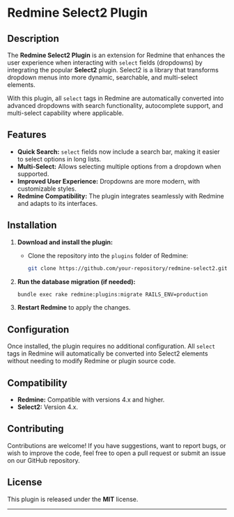 # Redmine Select2 Plugin

## Description

The **Redmine Select2 Plugin** is an extension for Redmine that enhances the user experience when interacting with `select` fields (dropdowns) by integrating the popular **Select2** plugin. Select2 is a library that transforms dropdown menus into more dynamic, searchable, and multi-select elements.

With this plugin, all `select` tags in Redmine are automatically converted into advanced dropdowns with search functionality, autocomplete support, and multi-select capability where applicable.

## Features

- **Quick Search:** `select` fields now include a search bar, making it easier to select options in long lists.
- **Multi-Select:** Allows selecting multiple options from a dropdown when supported.
- **Improved User Experience:** Dropdowns are more modern, with customizable styles.
- **Redmine Compatibility:** The plugin integrates seamlessly with Redmine and adapts to its interfaces.

## Installation

1. **Download and install the plugin:**
   - Clone the repository into the `plugins` folder of Redmine:
     ```bash
     git clone https://github.com/your-repository/redmine-select2.git plugins/redmine-select2
     ```

2. **Run the database migration (if needed):**
   ```bash
   bundle exec rake redmine:plugins:migrate RAILS_ENV=production
   ```

3. **Restart Redmine** to apply the changes.

## Configuration

Once installed, the plugin requires no additional configuration. All `select` tags in Redmine will automatically be converted into Select2 elements without needing to modify Redmine or plugin source code.

## Compatibility

- **Redmine:** Compatible with versions 4.x and higher.
- **Select2:** Version 4.x.

## Contributing

Contributions are welcome! If you have suggestions, want to report bugs, or wish to improve the code, feel free to open a pull request or submit an issue on our GitHub repository.

## License

This plugin is released under the **MIT** license.

---